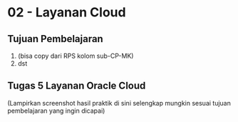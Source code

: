 # 02 - Layanan Cloud

## Tujuan Pembelajaran

1. (bisa copy dari RPS kolom sub-CP-MK)
2. dst

## Tugas 5 Layanan Oracle Cloud

(Lampirkan screenshot hasil praktik di sini selengkap mungkin sesuai tujuan pembelajaran yang ingin dicapai)
